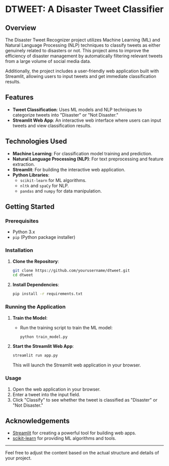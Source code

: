 
# DTWEET: A Disaster Tweet Classifier 

## Overview

The Disaster Tweet Recognizer project utilizes Machine Learning (ML) and Natural Language Processing (NLP) techniques to classify tweets as either genuinely related to disasters or not. This project aims to improve the efficiency of disaster management by automatically filtering relevant tweets from a large volume of social media data.

Additionally, the project includes a user-friendly web application built with Streamlit, allowing users to input tweets and get immediate classification results.

## Features

- **Tweet Classification**: Uses ML models and NLP techniques to categorize tweets into "Disaster" or "Not Disaster."
- **Streamlit Web App**: An interactive web interface where users can input tweets and view classification results.

## Technologies Used

- **Machine Learning**: For classification model training and prediction.
- **Natural Language Processing (NLP)**: For text preprocessing and feature extraction.
- **Streamlit**: For building the interactive web application.
- **Python Libraries**: 
  - `scikit-learn` for ML algorithms.
  - `nltk` and `spaCy` for NLP.
  - `pandas` and `numpy` for data manipulation.

## Getting Started

### Prerequisites

- Python 3.x
- `pip` (Python package installer)

### Installation

1. **Clone the Repository**:
   ```bash
   git clone https://github.com/yourusername/dtweet.git
   cd dtweet
   ```

2. **Install Dependencies**:
   ```bash
   pip install -r requirements.txt
   ```

### Running the Application

1. **Train the Model**:
   - Run the training script to train the ML model:
     ```bash
     python train_model.py
     ```

2. **Start the Streamlit Web App**:
   ```bash
   streamlit run app.py
   ```

   This will launch the Streamlit web application in your browser.

### Usage

1. Open the web application in your browser.
2. Enter a tweet into the input field.
3. Click "Classify" to see whether the tweet is classified as "Disaster" or "Not Disaster."


## Acknowledgements

- [Streamlit](https://streamlit.io/) for creating a powerful tool for building web apps.
- [scikit-learn](https://scikit-learn.org/) for providing ML algorithms and tools.

---

Feel free to adjust the content based on the actual structure and details of your project.
